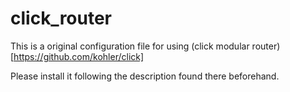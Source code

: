 # click_router

This is a original configuration file for using (click modular router)[https://github.com/kohler/click]

Please install it following the description found there beforehand.